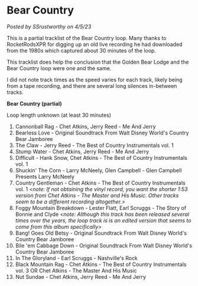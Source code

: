 # Bear Country

*Posted by SSrustworthy on 4/5/23*

This is a partial tracklist of the Bear Country loop. Many thanks to RocketRodsXPR for digging up an old live recording he had downloaded from the 1980s which captured about 30 minutes of the loop.

This tracklist does help the conclusion that the Golden Bear Lodge and the Bear Country loop were one and the same.

I did not note track times as the speed varies for each track, likely being from a tape recording, and there are several long silences in-between tracks.

**Bear Country (partial)**

Loop length unknown (at least 30 minutes)

1. Cannonball Rag - Chet Atkins, Jerry Reed - Me And Jerry
2. Bearless Love - Original Soundtrack From Walt Disney World's Country Bear Jamboree
3. The Claw - Jerry Reed - The Best of Country Instrumentals vol. 1
4. Stump Water - Chet Atkins, Jerry Reed - Me And Jerry
5. Difficult - Hank Snow, Chet Atkins - The Best of Country Instrumentals vol. 1
6. Shuckin' The Corn - Larry McNeely, Glen Campbell - Glen Campbell Presents Larry McNeely
7. Country Gentleman - Chet Atkins - The Best of Country Instrumentals vol. 1
   *<note: If not obtaining the vinyl record, you want the shorter 1:53 version from Chet Atkins - The Master and His Music. Other tracks seem to be a different recording altogether.>*
8. Foggy Mountain Breakdown - Lester Flatt, Earl Scruggs - The Story of Bonnie and Clyde
   *<note: Although this track has been released several times over the years, the loop track is is an edited version that seems to come from this album specifically>*
9. Bang! Goes Old Betsy - Original Soundtrack From Walt Disney World's Country Bear Jamboree
10. Bile 'em Cabbage Down - Original Soundtrack From Walt Disney World's Country Bear Jamboree
11. In The Gloryland - Earl Scruggs - Nashville's Rock
12. Black Mountain Rag - Chet Atkins - The Best of Country Instrumentals vol. 3 OR Chet Atkins - The Master And His Music
13. Nut Sundae - Chet Atkins, Jerry Reed - Me And Jerry